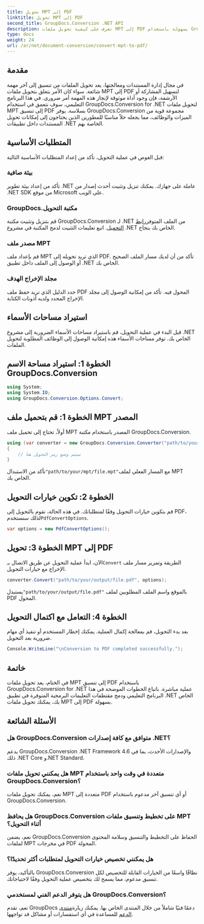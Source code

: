 ```yaml
---
title: تحويل MPT إلى PDF
linktitle: تحويل MPT إلى PDF
second_title: GroupDocs.Conversion .NET API
description: تعرف على كيفية تحويل ملفات MPT إلى PDF بسهولة باستخدام GroupDocs.Conversion for .NET. اتبع خطواتنا خطوة بخطوة للتكامل وإدارة المستندات بكفاءة.
type: docs
weight: 24
url: /ar/net/document-conversion/convert-mpt-to-pdf/
---
```

## مقدمة
في مجال إدارة المستندات ومعالجتها، يعد تحويل الملفات من تنسيق إلى آخر مهمة شائعة. سواء كان الأمر يتعلق بتحويل ملفات MPT إلى PDF لتسهيل المشاركة أو الأرشفة، فإن وجود أداة موثوقة لإنجاز هذه المهمة أمر ضروري. في هذا البرنامج التعليمي، سوف نتعمق في استخدام GroupDocs.Conversion for .NET لتحويل ملفات MPT إلى تنسيق PDF بسلاسة. يوفر GroupDocs.Conversion مجموعة قوية من الميزات والوظائف، مما يجعله حلاً مناسبًا للمطورين الذين يحتاجون إلى إمكانات تحويل المستندات داخل تطبيقات .NET الخاصة بهم.
## المتطلبات الأساسية
قبل الغوص في عملية التحويل، تأكد من إعداد المتطلبات الأساسية التالية:
### بيئة صافية
تأكد من إعداد بيئة تطوير .NET عاملة على جهازك. يمكنك تنزيل وتثبيت أحدث إصدار من .NET SDK من موقع Microsoft على الويب.
### GroupDocs.مكتبة التحويل
 قم بتنزيل وتثبيت مكتبة GroupDocs.Conversion لـ .NET من الملف المتوفر[رابط التحميل](https://releases.groupdocs.com/conversion/net/). اتبع تعليمات التثبيت لدمج المكتبة في مشروع .NET الخاص بك بنجاح.
### مصدر ملف MPT
قم بإعداد ملف MPT الذي تريد تحويله إلى PDF. تأكد من أن لديك مسار الملف الصحيح أو الوصول إلى الملف داخل تطبيق .NET الخاص بك.
### مجلد الإخراج الهدف
حدد الدليل الذي تريد حفظ ملف PDF المحول فيه. تأكد من إمكانية الوصول إلى مجلد الإخراج المحدد ولديه أذونات الكتابة.

## استيراد مساحات الأسماء
قبل البدء في عملية التحويل، قم باستيراد مساحات الأسماء الضرورية إلى مشروع .NET الخاص بك. توفر مساحات الأسماء هذه إمكانية الوصول إلى الوظائف المطلوبة لتحويل الملفات.
## الخطوة 1: استيراد مساحة الاسم GroupDocs.Conversion
```csharp
using System;
using System.IO;
using GroupDocs.Conversion.Options.Convert;
```
## الخطوة 1: قم بتحميل ملف MPT المصدر
أولاً، تحتاج إلى تحميل ملف MPT المصدر باستخدام مكتبة GroupDocs.Conversion.
```csharp
using (var converter = new GroupDocs.Conversion.Converter("path/to/your/mpt/file.mpt"))
{
    // سيتم وضع رمز التحويل هنا
}
```
 تأكد من الاستبدال`"path/to/your/mpt/file.mpt"`مع المسار الفعلي لملف MPT الخاص بك.
## الخطوة 2: تكوين خيارات التحويل
 قم بتكوين خيارات التحويل وفقًا لمتطلباتك. في هذه الحالة، نقوم بالتحويل إلى PDF، لذلك سنستخدم`PdfConvertOptions`.
```csharp
var options = new PdfConvertOptions();
```
## الخطوة 3: تحويل MPT إلى PDF
 الآن، ابدأ عملية التحويل عن طريق الاتصال بـ`Convert` الطريقة وتمرير مسار ملف الإخراج مع خيارات التحويل.
```csharp
converter.Convert("path/to/your/output/file.pdf", options);
```
 يستبدل`"path/to/your/output/file.pdf"` بالموقع واسم الملف المطلوبين لملف PDF المحول.
## الخطوة 4: التعامل مع اكتمال التحويل
بعد بدء التحويل، قم بمعالجة إكمال العملية. يمكنك إخطار المستخدم أو تنفيذ أي مهام ضرورية بعد التحويل.
```csharp
Console.WriteLine("\nConversion to PDF completed successfully.");
```

## خاتمة
في الختام، يعد تحويل ملفات MPT إلى تنسيق PDF باستخدام GroupDocs.Conversion for .NET عملية مباشرة. باتباع الخطوات الموضحة في هذا البرنامج التعليمي ودمج مقتطفات التعليمات البرمجية المتوفرة في تطبيق .NET الخاص بك، يمكنك تحويل ملفات MPT إلى PDF بسهولة.
## الأسئلة الشائعة
### هل GroupDocs.Conversion متوافق مع كافة إصدارات .NET؟
يدعم GroupDocs.Conversion .NET Framework 4.6 والإصدارات الأحدث، بما في ذلك .NET Core و.NET Standard.
### هل يمكنني تحويل ملفات MPT متعددة في وقت واحد باستخدام GroupDocs.Conversion؟
نعم، يمكنك تحويل ملفات MPT متعددة إلى PDF أو أي تنسيق آخر مدعوم باستخدام GroupDocs.Conversion.
### هل يحافظ GroupDocs.Conversion على تخطيط وتنسيق ملفات MPT أثناء التحويل؟
نعم، يضمن GroupDocs.Conversion الحفاظ على التخطيط والتنسيق وسلامة المحتوى لملفات MPT في مخرجات PDF المحولة.
### هل يمكنني تخصيص خيارات التحويل لمتطلبات أكثر تحديدًا؟
بالتأكيد، يوفر GroupDocs.Conversion نطاقًا واسعًا من الخيارات القابلة للتخصيص لكل تنسيق مدعوم، مما يسمح لك بتخصيص عملية التحويل وفقًا لاحتياجاتك.
### هل يتوفر الدعم الفني لمستخدمي GroupDocs.Conversion؟
 نعم، تقدم GroupDocs دعمًا فنيًا شاملاً من خلال المنتدى الخاص بها. يمكنك زيارة[منتدى الدعم](https://forum.groupdocs.com/c/conversion/11) للمساعدة في أي استفسارات أو مشاكل قد تواجهها.